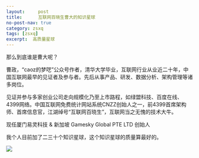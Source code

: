 ```yaml
---
layout:     post
title:      互联网百晓生曹大的知识星球
no-post-nav: true
category: zsxq
tags: [zsxq]
excerpt:  高质量星球
---
```


那么到底谁是曹大呢？

曹政，“caoz的梦呓”公众号作者，清华大学毕业，互联网行业从业近二十年，中国互联网最早的见证者及参与者。先后从事产品、研发、数据分析、架构管理等诸多岗位。

见证并参与多家创业公司走向规模化乃至上市路程，如绿盟科技、百度在线、4399网络。中国互联网免费统计网站系统CNZZ创始人之一，前4399首席架构师、首席信息官，江湖绰号“互联网百晓生”，互联网当之无愧的技术大牛。

现任厦门易灵科技 & 新加坡 Gamesky Global PTE LTD 创始人


我个人目前加了二三十个知识星球，这个知识星球的质量算最好的。

![](http://favorites.ren/assets/images/2019/zsxq/caoz.jpg)

